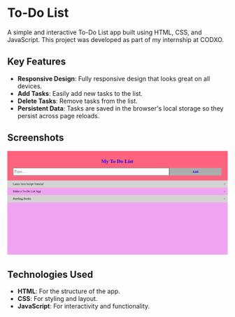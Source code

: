 # To-Do List 

A simple and interactive To-Do List app built using HTML, CSS, and JavaScript. This project was developed as part of my internship at CODXO.

## Key Features

- **Responsive Design**: Fully responsive design that looks great on all devices.
- **Add Tasks**: Easily add new tasks to the list.
- **Delete Tasks**: Remove tasks from the list.
- **Persistent Data**: Tasks are saved in the browser's local storage so they persist across page reloads.

## Screenshots

![To-Do List App Screenshot](image/To-Do-List.PNG)

## Technologies Used

- **HTML**: For the structure of the app.
- **CSS**: For styling and layout.
- **JavaScript**: For interactivity and functionality.

